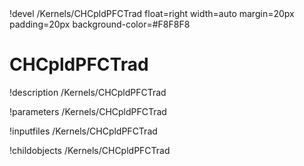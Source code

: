 <!-- MOOSE Object Documentation Stub: Remove this when content is added. -->!devel /Kernels/CHCpldPFCTrad float=right width=auto margin=20px padding=20px background-color=#F8F8F8


# CHCpldPFCTrad
!description /Kernels/CHCpldPFCTrad

!parameters /Kernels/CHCpldPFCTrad

!inputfiles /Kernels/CHCpldPFCTrad

!childobjects /Kernels/CHCpldPFCTrad
